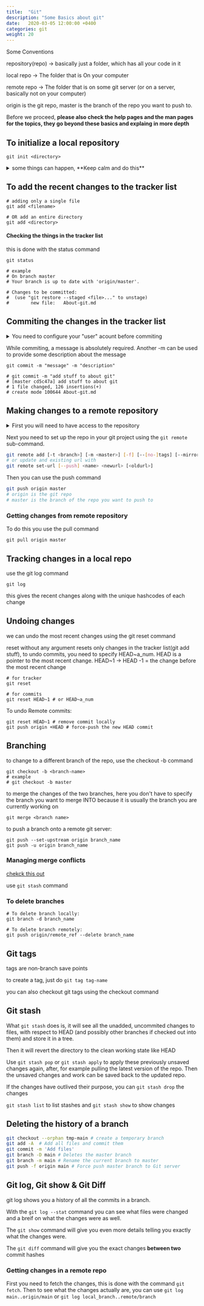 ```yaml
---
title:  "Git"
description: "Some Basics about git"
date:   2020-03-05 12:00:00 +0400
categories: git
weight: 20
---
```

Some Conventions

repository(repo) -> basically just a folder, which has all your code in it

local repo -> The folder that is On your computer

remote repo -> The folder that is on some git server (or on a server, basically not on your computer)

origin is the git repo, master is the branch of the repo you want to push to.

Before we proceed, **please also check the help pages and the man pages for the topics, they go beyond these basics and explaing in more depth**

## To initialize a local repository

```git
git init <directory>
```

<details markdown=1>
<summary> some things can happen, **Keep calm and do this**</summary>

if you create a directory on a remote and initialize with `git init .` and then try commiting to it, it wont happen!

on the remote you need to `git checkout -b tmp` and then push from your machine(local) to the remote

[here is a stackoverflow page](https://stackoverflow.com/questions/2816369/git-push-error-remote-rejected-master-master-branch-is-currently-checked)

I just had the same error while I began learning Git. Some of the other answers are clearly not for someone new to Git!

(I am going to use non technical terms to get the idea across.) Anyway, what is happening is that you have two repositories, one is the original you first made, and the other the work one you just made.

Right now you are in your work repository and are using the "master" branch. But you also happen to be "logged in" in your original repository to the same "master" branch. Now since you're "logged in" in the original, Git fears you might mess up because you might be working on the original and screw things up. So you need to return to the original repository and do a "git checkout someotherbranch", and now you can push with no problems.

I hope this helps.

</details>

## To add the recent changes to the tracker list

```git
# adding only a single file
git add <filename>

# OR add an entire directory
git add <directory>
```

#### Checking the things in the tracker list
this is done with the status command
```git
git status

# example
# On branch master
# Your branch is up to date with 'origin/master'.

# Changes to be committed:
#  (use "git restore --staged <file>..." to unstage)
#        new file:   About-git.md
```

## Commiting the changes in the tracker list

<details markdown=1>
<summary>You need to configure your "user" acount before commiting</summary>

#### for global config
```shell
git config --global user.name "firstname lastname"
git config --global user.email "email_id"
```
#### you can also set local directory related config
```shell
git config user.name "firstname lastname"
git config user.email "email_id"
```
</details>

While commiting, a message is absolutely required. Another -m can be used to provide some description about the message

```git
git commit -m "message" -m "description"

# git commit -m "add stuff to about git"
# [master cd5c47a] add stuff to about git
# 1 file changed, 126 insertions(+)
# create mode 100644 About-git.md
```

## Making changes to a remote repository

<details markdown="1"><summary>First you will need to have access to the repository</summary>

This can be done via SSH keys or via [Gitcredential manager]({% post_url git-credential-manager %})

1.  Create SSH keys and add the .pub (public part) of the key on github/your git provider
    
    ```bash
    ssh-keygen -t rsa -b 4096 -C "your_email@example.com"
    ```
2.  Ensure ssh-agent is running
    
    ```bash
     # start the ssh-agent in the background
    $ eval $(ssh-agent -s)
    > Agent pid 59566
    ```
    
    or on Windows powershell
    
    ```powershell
     Get-Service -Name ssh-agent | Set-Service -StartupType Manual
     Start-Service ssh-agent
    ```
3.  Add your SSH private key to the ssh-agent. If you created your key with a different name, or if you are adding an existing key that has a different name, replace�*id_rsa*�in the command with the name of your private key file.
    
    ```shell
    $ ssh-add ~/.ssh/id_rsa
    ```
4.  Add the ssh key to your git provider

### setting up a git server

Most of it is the same, you need to initialize a bare repository, to which you commit to and pull from on the *server*. And ofc add ssh public key of your computer to the serve.

``` shell
# on the server initialize a bare repository with .git extention as an conventi
mkdir my_repo.git
cd my_repo.git
git init --bare
``` 

</details>

Next you need to set up the repo in your git project using the `git remote` sub-command.

```bash
git remote add [-t <branch>] [-m <master>] [-f] [--[no-]tags] [--mirror=(fetch|push)] <name> <url>
# or update and existing url with
git remote set-url [--push] <name> <newurl> [<oldurl>]
```

Then you can use the push command
```bash
git push origin master
# origin is the git repo
# master is the branch of the repo you want to push to
```

### Getting changes from remote repository
To do this you use the pull command
```git
git pull origin master
```
## Tracking changes in a local repo
use the git log command
```git
git log
```
this gives the recent changes along with the unique hashcodes of each change

## Undoing changes
we can undo the most recent changes using the git reset command

reset without any argument resets only changes in the tracker list(git add stuff), to undo commits, you need to specify HEAD~a_num. HEAD is a pointer to the most recent change. HEAD~1 -> HEAD -1 = the change before the most recent change
```git
# for tracker
git reset

# for commits
git reset HEAD~1 # or HEAD~a_num
```

To undo Remote commits:

```git
git reset HEAD~1 # remove commit locally
git push origin +HEAD # force-push the new HEAD commit
```

## Branching
to change to a different branch of the repo, use the checkout -b command
```git
git checkout -b <branch-name>
# example
# git checkout -b master
```

to merge the changes of the two branches, here you don't have to specify the branch you want to merge INTO because it is usually the branch you are currently working on
```git
git merge <branch name>
```

to push a branch onto a remote git server:
```git
git push --set-upstream origin branch_name
git push -u origin branch_name
```

### Managing merge conflicts
[chekck this out](https://www.atlassian.com/git/tutorials/using-branches/merge-conflicts)

use `git stash` command

### To delete branches

```git
# To delete branch locally:
git branch -d branch_name

# To delete branch remotely:
git push origin/remote_ref --delete branch_name
```

## Git tags

tags are non-branch save points

to create a tag, just do `git tag tag-name`

you can also checkout git tags using the checkout command

## Git stash

What `git stash` does is, it will see all the unadded, uncommited changes to files, with respect to HEAD (and possibly other branches if checked out into them) and store it in a tree.

Then it will revert the directory to the clean working state like HEAD

Use `git stash pop` or `git stash apply` to apply these previously unsaved changes again, after, for example pulling the latest version of the repo. Then the unsaved changes and work can be saved back to the updated repo.

If the changes have outlived their purpose, you can `git stash drop` the changes

`git stash list` to list stashes and `git stash show` to show changes

## Deleting the history of a branch
```bash
git checkout --orphan tmp-main # create a temporary branch
git add -A  # Add all files and commit them
git commit -m 'Add files'
git branch -D main # Deletes the master branch
git branch -m main # Rename the current branch to master
git push -f origin main # Force push master branch to Git server
```

## Git log, Git show & Git Diff

git log shows you a history of all the commits in a branch.

With the `git log --stat` command you can see what files were changed and a breif on what the changes were as well.

The `git show` command will give you even more details telling you exactly what the changes were.

The `git diff` command will give you the exact changes **between two** commit hashes

### Getting changes in a remote repo

First you need to fetch the changes, this is done with the command `git fetch`. Then to see what the changes actually are, you can use `git log main..origin/main` or `git log local_branch..remote/branch`